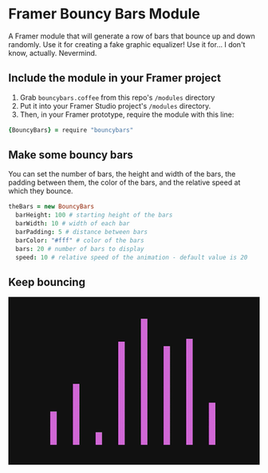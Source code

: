 # Framer Bouncy Bars Module

A Framer module that will generate a row of bars that bounce up and down randomly. Use it for creating a fake graphic equalizer! Use it for… I don't know, actually. Nevermind.

## Include the module in your Framer project

1. Grab `bouncybars.coffee` from this repo's `/modules` directory
2. Put it into your Framer Studio project's  `/modules` directory. 
3. Then, in your Framer prototype, require the module with this line:

```coffeescript
{BouncyBars} = require "bouncybars"
```

## Make some bouncy bars

You can set the number of bars, the height and width of the bars, the padding between them, the color of the bars, and the relative speed at which they bounce.

```coffeescript
theBars = new BouncyBars
  barHeight: 100 # starting height of the bars
  barWidth: 10 # width of each bar
  barPadding: 5 # distance between bars
  barColor: "#fff" # color of the bars
  bars: 20 # number of bars to display
  speed: 10 # relative speed of the animation - default value is 20
```

## Keep bouncing

![Bouncy Bars Yay](https://raw.githubusercontent.com/stakes/Framer-BouncyBars/master/gif.gif)
